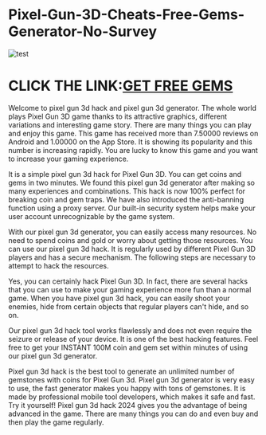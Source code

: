 # Pixel-Gun-3D-Cheats-Free-Gems-Generator-No-Survey

![test](https://encrypted-tbn0.gstatic.com/images?q=tbn:ANd9GcSnuy_riG207OTkJcFGSVKahV6FFzPV3gDl0w&usqp=CAU)

# CLICK THE LINK:[GET FREE GEMS](https://freshslabs.com/pixelgun/)

Welcome to pixel gun 3d hack and pixel gun 3d generator. The whole world plays Pixel Gun 3D game thanks to its attractive graphics, different variations and interesting game story. There are many things you can play and enjoy this game. This game has received more than 7.50000 reviews on Android and 1.00000 on the App Store. It is showing its popularity and this number is increasing rapidly. You are lucky to know this game and you want to increase your gaming experience. 

It is a simple pixel gun 3d hack for Pixel Gun 3D. You can get coins and gems in two minutes. We found this pixel gun 3d generator after making so many experiences and combinations. This hack is now 100% perfect for breaking coin and gem traps. We have also introduced the anti-banning function using a proxy server. Our built-in security system helps make your user account unrecognizable by the game system. 

With our pixel gun 3d generator, you can easily access many resources. No need to spend coins and gold or worry about getting those resources. You can use our pixel gun 3d hack. It is regularly used by different Pixel Gun 3D players and has a secure mechanism. The following steps are necessary to attempt to hack the resources. 

Yes, you can certainly hack Pixel Gun 3D. In fact, there are several hacks that you can use to make your gaming experience more fun than a normal game. When you have pixel gun 3d hack, you can easily shoot your enemies, hide from certain objects that regular players can't hide, and so on. 

Our pixel gun 3d hack tool works flawlessly and does not even require the seizure or release of your device. It is one of the best hacking features. Feel free to get your INSTANT 100M coin and gem set within minutes of using our pixel gun 3d generator.

Pixel gun 3d hack is the best tool to generate an unlimited number of gemstones with coins for Pixel Gun 3d. Pixel gun 3d generator is very easy to use, the fast generator makes you happy with tons of gemstones. It is made by professional mobile tool developers, which makes it safe and fast. Try it yourself! Pixel gun 3d hack 2024 gives you the advantage of being advanced in the game. There are many things you can do and even buy and then play the game regularly.
